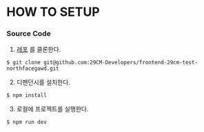 # HOW TO SETUP

### Source Code

1. [레포](https://github.com/29CM-Developers/frontend-29cm-test-northfacegawd) 를 클론한다.

```shell
$ git clone git@github.com:29CM-Developers/frontend-29cm-test-northfacegawd.git
```

2. 디펜던시를 설치한다.

```shell
$ npm install
```

3. 로컬에 프로젝트를 실행한다.

```shell
$ npm run dev
```
